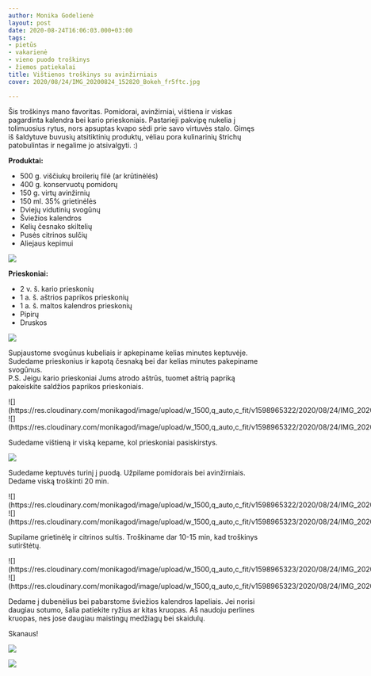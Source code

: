```yaml
---
author: Monika Godelienė
layout: post
date: 2020-08-24T16:06:03.000+03:00
tags:
- pietūs
- vakarienė
- vieno puodo troškinys
- žiemos patiekalai
title: Vištienos troškinys su avinžirniais
cover: 2020/08/24/IMG_20200824_152820_Bokeh_fr5ftc.jpg

---
```

Šis troškinys mano favoritas. Pomidorai, avinžirniai, vištiena ir viskas pagardinta kalendra bei kario prieskoniais. Pastarieji pakvipę nukelia į tolimuosius rytus, nors apsuptas kvapo sėdi prie savo virtuvės stalo.  Gimęs iš šaldytuve buvusių atsitiktinių produktų, vėliau pora kulinarinių štrichų patobulintas ir negalime jo atsivalgyti. :)

**Produktai:**

* 500 g. viščiukų broilerių filė (ar krūtinėlės)
* 400 g. konservuotų pomidorų
* 150 g. virtų avinžirnių
* 150 ml. 35% grietinėlės
* Dviejų vidutinių svogūnų
* Šviežios kalendros
* Kelių česnako skiltelių
* Pusės citrinos sulčių
* Aliejaus kepimui

![](https://res.cloudinary.com/monikagod/image/upload/w_1500,q_auto,c_fit/v1598965322/2020/08/24/IMG_20200824_141640_Bokeh_p0oz2u.jpg)

**Prieskoniai:**

* 2 v. š. kario prieskonių
* 1 a. š. aštrios paprikos prieskonių
* 1 a. š. maltos kalendros prieskonių
* Pipirų
* Druskos

![](https://res.cloudinary.com/monikagod/image/upload/w_1500,q_auto,c_fit/v1598965322/2020/08/24/IMG_20200824_140148_Bokeh_dcjtzr.jpg)

Supjaustome svogūnus kubeliais ir apkepiname kelias minutes keptuvėje. Sudedame prieskonius ir kapotą česnaką bei dar kelias minutes pakepiname svogūnus.  
P.S. Jeigu kario prieskoniai Jums atrodo aštrūs, tuomet aštrią papriką pakeiskite saldžios paprikos prieskoniais.

<div class="row">
<div class="six columns" markdown="1">
![](https://res.cloudinary.com/monikagod/image/upload/w_1500,q_auto,c_fit/v1598965322/2020/08/24/IMG_20200824_142727_Bokeh_ytaxhz.jpg)
</div>
<div class="six columns" markdown="1">
![](https://res.cloudinary.com/monikagod/image/upload/w_1500,q_auto,c_fit/v1598965322/2020/08/24/IMG_20200824_142834_Bokeh_x3iaub.jpg)
</div>
</div>

Sudedame vištieną ir viską kepame, kol prieskoniai pasiskirstys.

![](https://res.cloudinary.com/monikagod/image/upload/w_1500,q_auto,c_fit/v1598965322/2020/08/24/IMG_20200824_143024_Bokeh_hx4yil.jpg)

Sudedame keptuvės turinį į puodą. Užpilame pomidorais bei avinžirniais. Dedame viską troškinti 20 min.

<div class="row">
<div class="six columns" markdown="1">
![](https://res.cloudinary.com/monikagod/image/upload/w_1500,q_auto,c_fit/v1598965322/2020/08/24/IMG_20200824_143359_Bokeh_xi7af1.jpg)
</div>
<div class="six columns" markdown="1">
![](https://res.cloudinary.com/monikagod/image/upload/w_1500,q_auto,c_fit/v1598965323/2020/08/24/IMG_20200824_143509_Bokeh_ml65cy.jpg)
</div>
</div>

Supilame grietinėlę ir citrinos sultis. Troškiname dar 10-15 min, kad troškinys sutirštėtų.

<div class="row">
<div class="six columns" markdown="1">
![](https://res.cloudinary.com/monikagod/image/upload/w_1500,q_auto,c_fit/v1598965323/2020/08/24/IMG_20200824_145759_Bokeh_d4xhbl.jpg)
</div>
<div class="six columns" markdown="1">
![](https://res.cloudinary.com/monikagod/image/upload/w_1500,q_auto,c_fit/v1598965323/2020/08/24/IMG_20200824_145820_Bokeh_rdnuxz.jpg)
</div>
</div>

Dedame į dubenėlius bei pabarstome šviežios kalendros lapeliais. Jei norisi daugiau sotumo, šalia patiekite ryžius ar kitas kruopas. Aš naudoju perlines kruopas, nes jose daugiau maistingų medžiagų bei skaidulų.

Skanaus!

![](https://res.cloudinary.com/monikagod/image/upload/w_1500,q_auto,c_fit/v1598965321/2020/08/24/IMG_20200824_152820_Bokeh_fr5ftc.jpg)

![](https://res.cloudinary.com/monikagod/image/upload/w_1500,q_auto,c_fit/v1599135132/2020/08/24/IMG_20200824_153541_cippwy.jpg)
